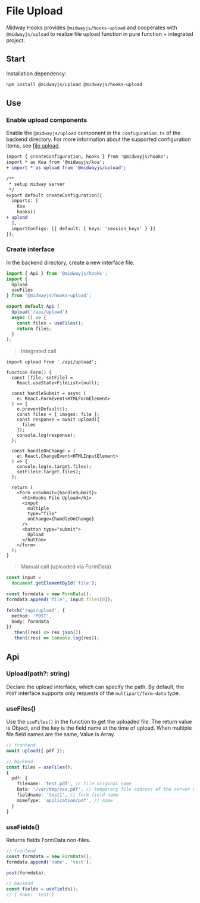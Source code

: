 # File Upload

Midway Hooks provides `@midwayjs/hooks-upload` and cooperates with `@midwayjs/upload` to realize file upload function in pure function + integrated project.

## Start

Installation dependency:

```bash
npm install @midwayjs/upload @midwayjs/hooks-upload
```

## Use

### Enable upload components

Enable the `@midwayjs/upload` component in the `configuration.ts` of the backend directory. For more information about the supported configuration items, see [file upload](/docs/extensions/upload).

```diff
import { createConfiguration, hooks } from '@midwayjs/hooks';
import * as Koa from '@midwayjs/koa';
+ import * as upload from '@midwayjs/upload';

/**
 * setup midway server
 */
export default createConfiguration({
  imports: [
    Koa
    hooks()
+ upload
  ],
  importConfigs: [{ default: { keys: 'session_keys' } }]
});
```

### Create interface

In the backend directory, create a new interface file.

```ts
import { Api } from '@midwayjs/hooks';
import {
  Upload
  useFiles
} from '@midwayjs/hooks-upload';

export default Api (
  Upload('/api/upload')
  async () => {
    const files = useFiles();
    return files;
  }
);
```

> Integrated call

```tsx
import upload from './api/upload';

function Form() {
  const [file, setFile] =
    React.useState<FileList>(null);

  const handleSubmit = async (
    e: React.FormEvent<HTMLFormElement>
  ) => {
    e.preventDefault();
    const files = { images: file };
    const response = await upload({
      files
    });
    console.log(response);
  };

  const handleOnChange = (
    e: React.ChangeEvent<HTMLInputElement>
  ) => {
    console.log(e.target.files);
    setFile(e.target.files);
  };

  return (
    <form onSubmit={handleSubmit}>
      <h1>Hooks File Upload</h1>
      <input
        multiple
        type="file"
        onChange={handleOnChange}
      />
      <button type="submit">
        Upload
      </button>
    </form>
  );
}
```

> Manual call (uploaded via FormData)

```ts
const input =
  document.getElementById('file');

const formdata = new FormData();
formdata.append('file', input.files[0]);

fetch('/api/upload', {
  method: 'POST',
  body: formdata
})
  .then((res) => res.json())
  .then((res) => console.log(res));
```

## Api

### Upload(path?: string)

Declare the upload interface, which can specify the path. By default, the `POST` interface supports only requests of the `multipart/form-data` type.

### useFiles()

Use the `useFiles()` in the function to get the uploaded file. The return value is Object, and the key is the field name at the time of upload. When multiple file field names are the same, Value is Array.

```ts
// frontend
await upload({ pdf });

// backend
const files = useFiles();
{
  pdf: {
    filename: 'test.pdf', // file original name
    Data: '/var/tmp/xxx.pdf', // temporary file address of the server when mode is file
    fieldname: 'test1', // form field name
    mimeType: 'application/pdf', // mime
  }
}
```

### useFields()

Returns fields FormData non-files.

```ts
// frontend
const formdata = new FormData();
formdata.append('name', 'test');

post(formdata);

// backend
const fields = useFields();
// { name: 'test'}
```
